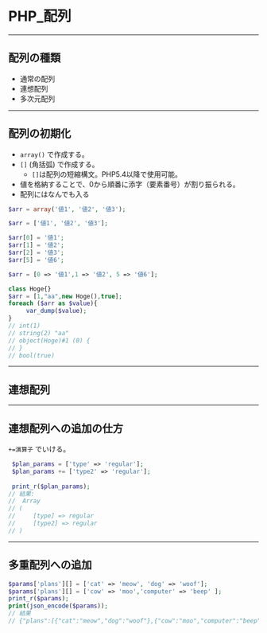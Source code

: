 # PHP_配列

---

## 配列の種類

- 通常の配列  
- 連想配列  
- 多次元配列  

---

## 配列の初期化

- `array()` で作成する。  
- `[]` (角括弧) で作成する。  
  - `[]`は配列の短縮構文。PHP5.4以降で使用可能。  
- 値を格納することで、0から順番に添字（要素番号）が割り振られる。  
- 配列にはなんでも入る  

``` php
$arr = array('値1', '値2', '値3');

$arr = ['値1', '値2', '値3'];
```

``` php
$arr[0] = '値1';
$arr[1] = '値2';
$arr[2] = '値3';
$arr[5] = '値6';

$arr = [0 => '値1',1 => '値2', 5 => '値6'];
```

``` php
class Hoge{}
$arr = [1,"aa",new Hoge(),true];
foreach ($arr as $value){
     var_dump($value);
}
// int(1)
// string(2) "aa"
// object(Hoge)#1 (0) {
// }
// bool(true)
```

---

## 連想配列

---

## 連想配列への追加の仕方

`+=演算子` でいける。  

```php
 $plan_params = ['type' => 'regular'];
 $plan_params += ['type2' => 'regular'];
 
 print_r($plan_params);
// 結果:
//  Array
// (
//     [type] => regular
//     [type2] => regular
// )
```

---

## 多重配列への追加

```php
$params['plans'][] = ['cat' => 'meow', 'dog' => 'woof'];
$params['plans'][] = ['cow' => 'moo','computer' => 'beep' ];
print_r($params);
print(json_encode($params));
// 結果
// {"plans":[{"cat":"meow","dog":"woof"},{"cow":"moo","computer":"beep"}]}
```
